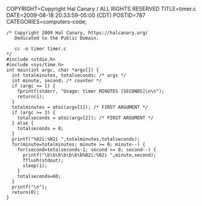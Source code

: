 COPYRIGHT=Copyright Hal Canary / ALL RIGHTS RESERVED
TITLE=timer.c
DATE=2009-08-18 20:33:59-05:00 (CDT)
POSTID=787
CATEGORIES=computers-code;

    /* Copyright 2009 Hal Canary, https://halcanary.org/
       Dedicated to the Public Domain.
    
       cc -o timer timer.c
    */
    #include <stdio.h>
    #include <sys/time.h>
    int main(int argc, char *argv[]) {
      int totalminutes, totalseconds; /* args */
      int minute, second; /* counter */
      if (argc <= 1) {
        fprintf(stderr, "Usage: timer MINUTES [SECONDS]\n\n");
        return(1);
      }
      totalminutes = atoi(argv[1]); /* FIRST ARGUMENT */
      if (argc >= 3) {
        totalseconds = atoi(argv[2]); /* FIRST ARGUMENT */
      } else {
        totalseconds = 0;
      }
      printf("%02i:%02i ",totalminutes,totalseconds);
      for(minute=totalminutes; minute >= 0; minute--) {
        for(second=totalseconds-1; second >= 0; second--) {
          printf("\b\b\b\b\b\b\b%02i:%02i ",minute,second);
          fflush(stdout);
          sleep(1);
        }
        totalseconds=60;
      }
      printf("\n");
      return(0);
    }
